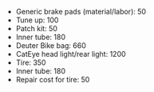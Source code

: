 - Generic brake pads (material/labor): 50
- Tune up: 100
- Patch kit: 50
- Inner tube: 180
- Deuter Bike bag: 660
- CatEye head light/rear light: 1200
- Tire: 350
- Inner tube: 180
- Repair cost for tire: 50

